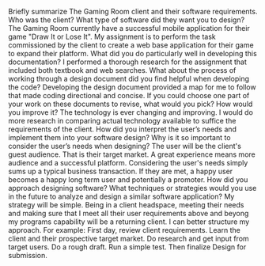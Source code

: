 Briefly summarize The Gaming Room client and their software requirements. Who was the client? What type of software did they want you to design?
  The Gaming Room currently have a successful mobile application for their game "Draw It or Lose It". My assignment is to perform the task commissioned
  by the client to create a web base application for their game to expand their platform.
What did you do particularly well in developing this documentation?
  I performed a thorough research for the assignment that included both textbook and web searches.
What about the process of working through a design document did you find helpful when developing the code?
  Developing the design document provided a map for me to follow that made coding directional and concise. 
If you could choose one part of your work on these documents to revise, what would you pick? How would you improve it?
  The technology is ever changing and improving. I would do more research in comparing actual technology available to suffice the requirements of the client.
How did you interpret the user’s needs and implement them into your software design? Why is it so important to consider the user’s needs when designing?
  The user will be the client's guest audience. That is their target market. A great experience means more audience and a successful platform. Considering the 
  user's needs simply sums up a typical business transaction. If they are met, a happy user becomes a happy long term user and potentially a promoter.
How did you approach designing software? What techniques or strategies would you use in the future to analyze and design a similar software application?
  My strategy will be simple. Being in a client headspace, meeting their needs and making sure that I meet all their user requirements above and beyong my
  programs capability will be a returning client. I can better structure my approach. For example: First day, review client requirements. Learn the client and 
  their prospective target market. Do research and get input from target users. Do a rough draft. Run a simple test. Then finalize Design for submission.
